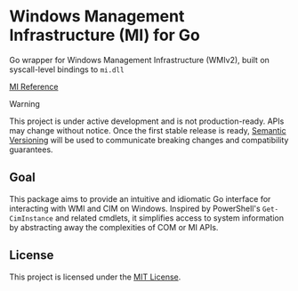 # Windows Management Infrastructure (MI) for Go

Go wrapper for Windows Management Infrastructure (WMIv2), built on syscall-level bindings to `mi.dll`

[MI Reference](https://learn.microsoft.com/en-us/previous-versions/windows/desktop/wmi_v2/windows-management-infrastructure)

> [!WARNING]
> This project is under active development and is not production-ready. APIs may change without notice.
Once the first stable release is ready, [Semantic Versioning](https://semver.org/) will be used to communicate breaking changes and compatibility guarantees.

## Goal

This package aims to provide an intuitive and idiomatic Go interface for interacting with WMI and CIM on Windows. Inspired by PowerShell's `Get-CimInstance` and related cmdlets, it simplifies access to system information by abstracting away the complexities of COM or MI APIs.

## License

This project is licensed under the [MIT License](LICENSE).
